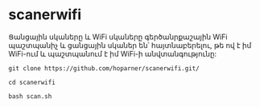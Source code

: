 # scanerwifi
Ցանցային սկաները և WiFi սկաները գերծանրքաշային WiFi պաշտպանիչ և ցանցային սկաներ են՝ հայտնաբերելու, թե ով է իմ WiFi-ում և պաշտպանում է իմ WiFi-ի անվտանգությունը:

`git clone https://github.com/hoparner/scanerwifi.git/`

`cd scanerwifi`

`bash scan.sh`
